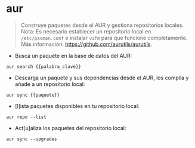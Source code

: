 # aur

> Construye paquetes desde el AUR y gestiona repositorios locales.
> Nota: Es necesario establecer un repositorio local en `/etc/pacman.conf` e instalar `vifm` para que funcione completamente.
> Más información: <https://github.com/aurutils/aurutils>.

- Busca un paquete en la base de datos del AUR:

`aur search {{palabra_clave}}`

- Descarga un paquete y sus dependencias desde el AUR, los compila y añade a un repositorio local:

`aur sync {{paquete}}`

- [l]ista paquetes disponibles en tu repositorio local:

`aur repo --list`

- Act[u]aliza los paquetes del repositorio local:

`aur sync --upgrades`
